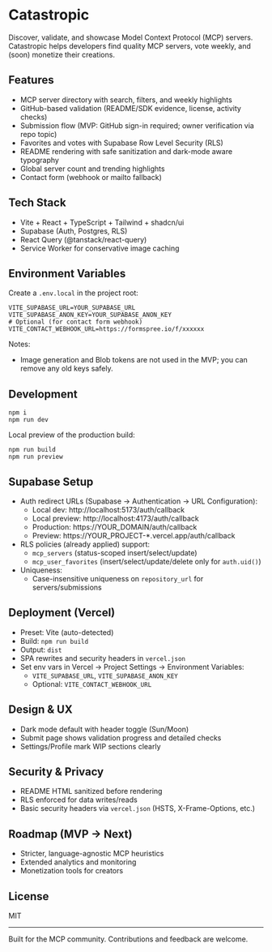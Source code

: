 # Catastropic

Discover, validate, and showcase Model Context Protocol (MCP) servers. Catastropic helps developers find quality MCP servers, vote weekly, and (soon) monetize their creations.

## Features
- MCP server directory with search, filters, and weekly highlights
- GitHub-based validation (README/SDK evidence, license, activity checks)
- Submission flow (MVP: GitHub sign-in required; owner verification via repo topic)
- Favorites and votes with Supabase Row Level Security (RLS)
- README rendering with safe sanitization and dark-mode aware typography
- Global server count and trending highlights
- Contact form (webhook or mailto fallback)

## Tech Stack
- Vite + React + TypeScript + Tailwind + shadcn/ui
- Supabase (Auth, Postgres, RLS)
- React Query (@tanstack/react-query)
- Service Worker for conservative image caching

## Environment Variables
Create a `.env.local` in the project root:

```
VITE_SUPABASE_URL=YOUR_SUPABASE_URL
VITE_SUPABASE_ANON_KEY=YOUR_SUPABASE_ANON_KEY
# Optional (for contact form webhook)
VITE_CONTACT_WEBHOOK_URL=https://formspree.io/f/xxxxxx
```

Notes:
- Image generation and Blob tokens are not used in the MVP; you can remove any old keys safely.

## Development
```
npm i
npm run dev
```
Local preview of the production build:
```
npm run build
npm run preview
```

## Supabase Setup
- Auth redirect URLs (Supabase → Authentication → URL Configuration):
  - Local dev: http://localhost:5173/auth/callback
  - Local preview: http://localhost:4173/auth/callback
  - Production: https://YOUR_DOMAIN/auth/callback
  - Preview: https://YOUR_PROJECT-*.vercel.app/auth/callback
- RLS policies (already applied) support:
  - `mcp_servers` (status-scoped insert/select/update)
  - `mcp_user_favorites` (insert/select/update/delete only for `auth.uid()`)
- Uniqueness:
  - Case-insensitive uniqueness on `repository_url` for servers/submissions

## Deployment (Vercel)
- Preset: Vite (auto-detected)
- Build: `npm run build`
- Output: `dist`
- SPA rewrites and security headers in `vercel.json`
- Set env vars in Vercel → Project Settings → Environment Variables:
  - `VITE_SUPABASE_URL`, `VITE_SUPABASE_ANON_KEY`
  - Optional: `VITE_CONTACT_WEBHOOK_URL`

## Design & UX
- Dark mode default with header toggle (Sun/Moon)
- Submit page shows validation progress and detailed checks
- Settings/Profile mark WIP sections clearly

## Security & Privacy
- README HTML sanitized before rendering
- RLS enforced for data writes/reads
- Basic security headers via `vercel.json` (HSTS, X-Frame-Options, etc.)

## Roadmap (MVP → Next)
- Stricter, language-agnostic MCP heuristics
- Extended analytics and monitoring
- Monetization tools for creators

## License
MIT

---
Built for the MCP community. Contributions and feedback are welcome.
